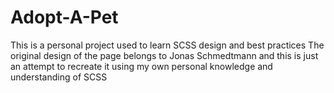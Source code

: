 # Adopt-A-Pet

This is a personal project used to learn SCSS design and best practices
The original design of the page belongs to Jonas Schmedtmann and this is just an attempt to recreate it using my own personal knowledge and understanding of SCSS
